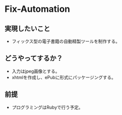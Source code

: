 # Fix-Automation

## 実現したいこと
+ フィックス型の電子書籍の自動精製ツールを制作する。

## どうやってするか？
+ 入力はjpeg画像とする。
+ xhtmlを作成し、ePubに形式にパッケージングする。

## 前提
+ プログラミングはRubyで行う予定。
